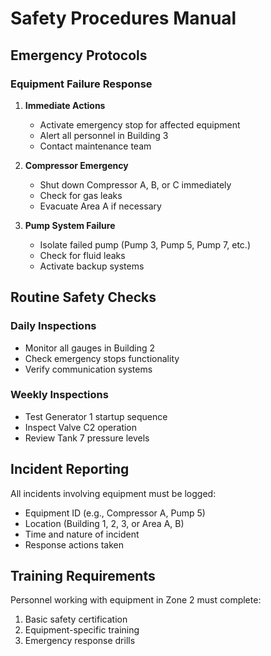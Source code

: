 # Safety Procedures Manual

## Emergency Protocols

### Equipment Failure Response
1. **Immediate Actions**
   - Activate emergency stop for affected equipment
   - Alert all personnel in Building 3
   - Contact maintenance team

2. **Compressor Emergency**
   - Shut down Compressor A, B, or C immediately
   - Check for gas leaks
   - Evacuate Area A if necessary

3. **Pump System Failure**
   - Isolate failed pump (Pump 3, Pump 5, Pump 7, etc.)
   - Check for fluid leaks
   - Activate backup systems

## Routine Safety Checks

### Daily Inspections
- Monitor all gauges in Building 2
- Check emergency stops functionality
- Verify communication systems

### Weekly Inspections
- Test Generator 1 startup sequence
- Inspect Valve C2 operation
- Review Tank 7 pressure levels

## Incident Reporting

All incidents involving equipment must be logged:
- Equipment ID (e.g., Compressor A, Pump 5)
- Location (Building 1, 2, 3, or Area A, B)
- Time and nature of incident
- Response actions taken

## Training Requirements

Personnel working with equipment in Zone 2 must complete:
1. Basic safety certification
2. Equipment-specific training
3. Emergency response drills
